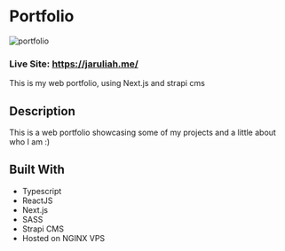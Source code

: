 # Portfolio

![portfolio](https://user-images.githubusercontent.com/71105258/144326093-45a48e96-fd2b-4d67-bc53-793dc55f304e.png)

### Live Site: https://jaruliah.me/

This is my web portfolio, using Next.js and strapi cms

## Description

This is a web portfolio showcasing some of my projects and a little about who I am :)

## Built With
- Typescript
- ReactJS
- Next.js
- SASS
- Strapi CMS
- Hosted on NGINX VPS
